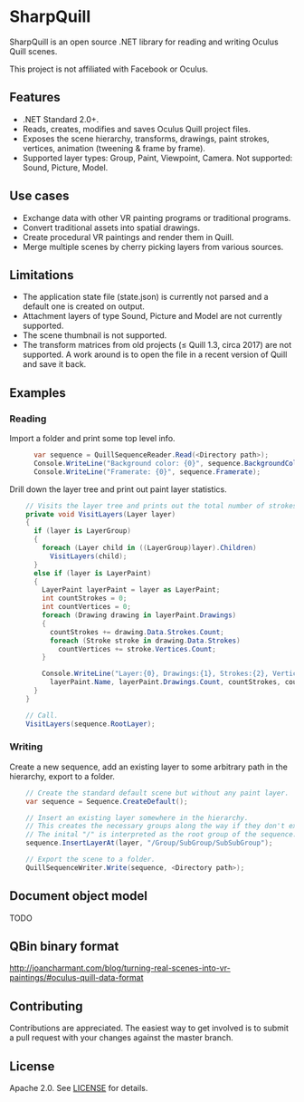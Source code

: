 
# SharpQuill

SharpQuill is an open source .NET library for reading and writing Oculus Quill scenes.

This project is not affiliated with Facebook or Oculus.

## Features
- .NET Standard 2.0+.
- Reads, creates, modifies and saves Oculus Quill project files.
- Exposes the scene hierarchy, transforms, drawings, paint strokes, vertices, animation (tweening & frame by frame).
- Supported layer types: Group, Paint, Viewpoint, Camera. Not supported: Sound, Picture, Model.

## Use cases
- Exchange data with other VR painting programs or traditional programs.
- Convert traditional assets into spatial drawings.
- Create procedural VR paintings and render them in Quill.
- Merge multiple scenes by cherry picking layers from various sources.


## Limitations
- The application state file (state.json) is currently not parsed and a default one is created on output.
- Attachment layers of type Sound, Picture and Model are not currently supported. 
- The scene thumbnail is not supported.
- The transform matrices from old projects (≤ Quill 1.3, circa 2017) are not supported. A work around is to open the file in a recent version of Quill and save it back.


## Examples

### Reading

Import a folder and print some top level info.

```csharp
      var sequence = QuillSequenceReader.Read(<Directory path>);
      Console.WriteLine("Background color: {0}", sequence.BackgroundColor);
      Console.WriteLine("Framerate: {0}", sequence.Framerate);
```

Drill down the layer tree and print out paint layer statistics.

```csharp
    // Visits the layer tree and prints out the total number of strokes and vertices of each paint layer.
    private void VisitLayers(Layer layer)
    {
      if (layer is LayerGroup)
      {
        foreach (Layer child in ((LayerGroup)layer).Children)
          VisitLayers(child);
      }
      else if (layer is LayerPaint)
      {
        LayerPaint layerPaint = layer as LayerPaint;
        int countStrokes = 0;
        int countVertices = 0;
        foreach (Drawing drawing in layerPaint.Drawings)
        {
          countStrokes += drawing.Data.Strokes.Count;
          foreach (Stroke stroke in drawing.Data.Strokes)
            countVertices += stroke.Vertices.Count;
        }

        Console.WriteLine("Layer:{0}, Drawings:{1}, Strokes:{2}, Vertices:{3}", 
          layerPaint.Name, layerPaint.Drawings.Count, countStrokes, countVertices); 
      }
    }

    // Call.
    VisitLayers(sequence.RootLayer);
```

### Writing

Create a new sequence, add an existing layer to some arbitrary path in the hierarchy, export to a folder.

```csharp
    // Create the standard default scene but without any paint layer.
    var sequence = Sequence.CreateDefault();

    // Insert an existing layer somewhere in the hierarchy.
    // This creates the necessary groups along the way if they don't exist.
    // The inital "/" is interpreted as the root group of the sequence.
    sequence.InsertLayerAt(layer, "/Group/SubGroup/SubSubGroup");

    // Export the scene to a folder.
    QuillSequenceWriter.Write(sequence, <Directory path>);
```


## Document object model
TODO

## QBin binary format
http://joancharmant.com/blog/turning-real-scenes-into-vr-paintings/#oculus-quill-data-format

## Contributing
Contributions are appreciated. The easiest way to get involved is to submit a pull request with your changes against the master branch.

## License
Apache 2.0. See [LICENSE](LICENSE.md) for details.

